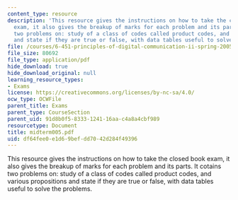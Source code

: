 ```yaml
---
content_type: resource
description: 'This resource gives the instructions on how to take the closed book
  exam, it also gives the breakup of marks for each problem and its parts. It cotains
  two problems on: study of a class of codes called product codes, and various propositions
  and state if they are true or false, with data tables useful to solve the problems.'
file: /courses/6-451-principles-of-digital-communication-ii-spring-2005/df64fee0e1d69befdd7042d284f49396_midterm005.pdf
file_size: 80692
file_type: application/pdf
hide_download: true
hide_download_original: null
learning_resource_types:
- Exams
license: https://creativecommons.org/licenses/by-nc-sa/4.0/
ocw_type: OCWFile
parent_title: Exams
parent_type: CourseSection
parent_uid: 91d8b0f5-8333-1241-16aa-c4a8a4cbf989
resourcetype: Document
title: midterm005.pdf
uid: df64fee0-e1d6-9bef-dd70-42d284f49396
---
```

This resource gives the instructions on how to take the closed book exam, it also gives the breakup of marks for each problem and its parts. It cotains two problems on: study of a class of codes called product codes, and various propositions and state if they are true or false, with data tables useful to solve the problems.